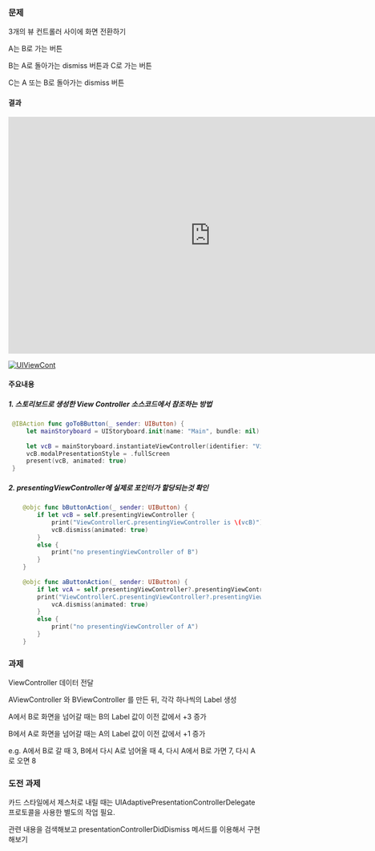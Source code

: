 ### 문제

3개의 뷰 컨트롤러 사이에 화면 전환하기

A는 B로 가는 버튼

B는 A로 돌아가는 dismiss 버튼과 C로 가는 버튼

C는 A 또는 B로 돌아가는 dismiss 버튼

#### 결과
<iframe width="806" height="473" src="https://www.youtube.com/embed/RvEl7DvExIY" frameborder="0" allow="accelerometer; autoplay; encrypted-media; gyroscope; picture-in-picture" allowfullscreen></iframe>

[![UIViewCont](https://i9.ytimg.com/vi/RvEl7DvExIY/mq1.jpg?sqp=CILSxfUF&rs=AOn4CLDXlOkr7Ii9a2j4iP6avw77wE2NJg)](https://youtu.be/RvEl7DvExIY)



#### 주요내용

##### 1. 스토리보드로 생성한 View Controller 소스코드에서 참조하는 방법

```swift
 @IBAction func goToBButton(_ sender: UIButton) {
     let mainStoryboard = UIStoryboard.init(name: "Main", bundle: nil)
     
     let vcB = mainStoryboard.instantiateViewController(identifier: "ViewControllerB")
     vcB.modalPresentationStyle = .fullScreen
     present(vcB, animated: true)
 }
```

##### 2. presentingViewController에 실제로 포인터가 할당되는것 확인

```swift
    @objc func bButtonAction(_ sender: UIButton) {
        if let vcB = self.presentingViewController {
            print("ViewControllerC.presentingViewController is \(vcB)") // ViewControllerB에 대한 정보(포인터)가 출력됨.
            vcB.dismiss(animated: true)
        }
        else {
            print("no presentingViewController of B")
        }
    }
    
    @objc func aButtonAction(_ sender: UIButton) {
        if let vcA = self.presentingViewController?.presentingViewController { // optional chain
        print("ViewControllerC.presentingViewController?.presentingViewController is \(vcA)") // ViewControllerA에 대한 정보(포인터)가 출력됨.
            vcA.dismiss(animated: true)
        }
        else {
            print("no presentingViewController of A")
        }
    }
```





### 과제

ViewController 데이터 전달

AViewController 와 BViewController 를 만든 뒤, 각각 하나씩의 Label 생성

A에서 B로 화면을 넘어갈 때는 B의 Label 값이 이전 값에서 +3 증가

B에서 A로 화면을 넘어갈 때는 A의 Label 값이 이전 값에서 +1 증가

e.g. A에서 B로 갈 때 3, B에서 다시 A로 넘어올 때 4, 다시 A에서 B로 가면 7, 다시 A로 오면 8



### 도전 과제

카드 스타일에서 제스처로 내릴 때는 UIAdaptivePresentationControllerDelegate 프로토콜을 사용한 별도의 작업 필요.

관련 내용을 검색해보고 presentationControllerDidDismiss 메서드를 이용해서 구현해보기